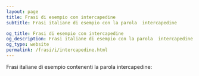 ```yaml
---
layout: page
title: Frasi di esempio con intercapedine 
subtitle: Frasi italiane di esempio con la parola  intercapedine

og_title: Frasi di esempio con intercapedine 
og_description: Frasi italiane di esempio con la parola  intercapedine
og_type: website
permalink: /frasi/i/intercapedine.html
---
```


Frasi italiane di esempio contenenti la parola intercapedine:


